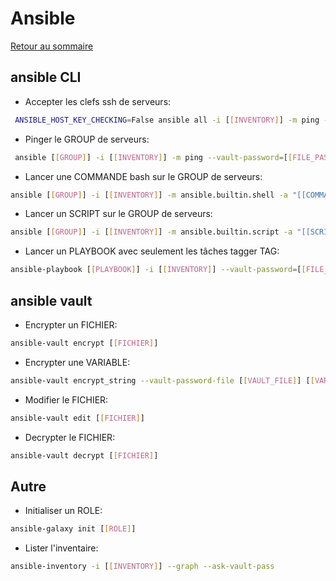# Ansible

[Retour au sommaire](docs/index)

## ansible CLI
- Accepter les clefs ssh de serveurs:
```bash
 ANSIBLE_HOST_KEY_CHECKING=False ansible all -i [[INVENTORY]] -m ping --vault-password=[[FILE_PASSWORD]]
```
- Pinger le GROUP de serveurs:
```bash
 ansible [[GROUP]] -i [[INVENTORY]] -m ping --vault-password=[[FILE_PASSWORD]]
```
- Lancer une COMMANDE bash sur le GROUP de serveurs:
```bash
ansible [[GROUP]] -i [[INVENTORY]] -m ansible.builtin.shell -a "[[COMMANDE]]" --vault-password=[[FILE_PASSWORD]]
```
- Lancer un SCRIPT sur le GROUP de serveurs:
```bash
ansible [[GROUP]] -i [[INVENTORY]] -m ansible.builtin.script -a "[[SCRIPT]] [[ARGUMENTS]]..." --vault-password=[[FILE_PASSWORD]]
```
- Lancer un PLAYBOOK avec seulement les tâches tagger TAG:
```bash
ansible-playbook [[PLAYBOOK]] -i [[INVENTORY]] --vault-password=[[FILE_PASSWORD]] --tags [[TAGS(ex:tag1,tag2,...)]] --skip-tags [[SKIPPED_TAGS(ex:tag1,tag2,...)]] --extra-vars "[[KEY]]=[[VALUE]]..."
```

## ansible vault
- Encrypter un FICHIER:
```bash
ansible-vault encrypt [[FICHIER]]
```
- Encrypter une VARIABLE:
```bash
ansible-vault encrypt_string --vault-password-file [[VAULT_FILE]] [[VARIABLE_VALUE]] --name [[VARIABLE]]
```
- Modifier le FICHIER:
```bash
ansible-vault edit [[FICHIER]]
```
- Decrypter le FICHIER:
```bash
ansible-vault decrypt [[FICHIER]]
```

## Autre
- Initialiser un ROLE:
```bash
ansible-galaxy init [[ROLE]]
```
- Lister l'inventaire:
```bash
ansible-inventory -i [[INVENTORY]] --graph --ask-vault-pass
```
